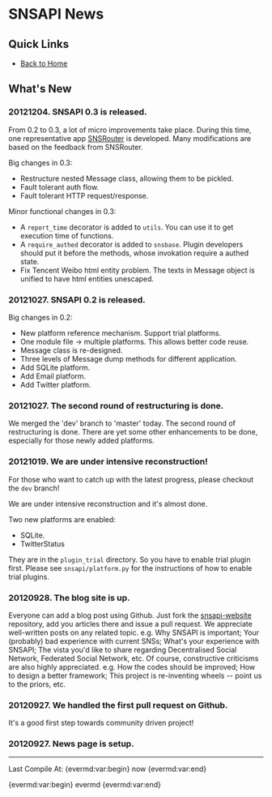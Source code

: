 # SNSAPI News

## Quick Links

   * [Back to Home](../index.html)

## What's New

### 20121204. SNSAPI 0.3 is released. 

From 0.2 to 0.3, a lot of micro improvements take place. 
During this time, one representative app 
[SNSRouter](https://github.com/hupili/sns-router)
is developed. 
Many modifications are based on the feedback from SNSRouter.

Big changes in 0.3:

   * Restructure nested Message class, 
   allowing them to be pickled. 
   * Fault tolerant auth flow. 
   * Fault tolerant HTTP request/response. 

Minor functional changes in 0.3:

   * A `report_time` decorator is added to `utils`.
   You can use it to get execution time of functions. 
   * A `require_authed` decorator is added to `snsbase`. 
   Plugin developers should put it before the methods, 
   whose invokation require a authed state. 
   * Fix Tencent Weibo html entity problem. 
   The texts in Message object is unified to have html entities unescaped. 

### 20121027. SNSAPI 0.2 is released. 

Big changes in 0.2:

   * New platform reference mechanism. 
   Support trial platforms. 
   * One module file -> multiple platforms. 
   This allows better code reuse. 
   * Message class is re-designed. 
   * Three levels of Message dump methods for different application. 
   * Add SQLite platform. 
   * Add Email platform. 
   * Add Twitter platform. 

### 20121027. The second round of restructuring is done. 

We merged the 'dev' branch to 'master' today. 
The second round of restructuring is done. 
There are yet some other enhancements to be done, 
especially for those newly added platforms. 

### 20121019. We are under intensive reconstruction!

For those who want to catch up with the latest progress, 
please checkout the	`dev` branch!

We are under intensive reconstruction and it's almost done. 

Two new platforms are enabled:

   * SQLite. 
   * TwitterStatus

They are in the `plugin_trial` directory. 
So you have to enable trial plugin first. 
Please see `snsapi/platform.py` for the instructions of 
how to enable trial plugins. 

### 20120928. The blog site is up. 

Everyone can add a blog post using Github. Just fork the 
[snsapi-website](https://github.com/hupili/snsapi-website)
repository, add you articles there and issue a pull request.
We appreciate well-written posts on any related topic. e.g. 
Why SNSAPI is important; 
Your (probably) bad experience with current SNSs; 
What's your experience with SNSAPI;
The vista you'd like to share regarding 
Decentralised Social Network, Federated Social Network, etc. 
Of course, constructive criticisms are also highly appreciated. 
e.g. How the codes should be improved;
How to design a better framework;
This project is re-inventing wheels -- point us to the priors, etc. 

### 20120927. We handled the first pull request on Github. 

It's a good first step towards community driven project!

### 20120927. News page is setup.

----------------

Last Compile At: 
{evermd:var:begin}
now
{evermd:var:end}

{evermd:var:begin}
evermd
{evermd:var:end}
